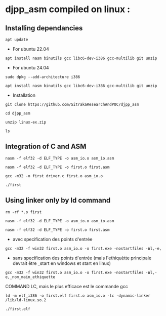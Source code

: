 # djpp_asm compiled on linux  : 
## Installing dependancies
```
apt update
```
* For ubuntu 22.04
```
apt install nasm binutils gcc libc6-dev-i386 gcc-multilib git unzip
```
* For ubuntu 24.04
```
sudo dpkg --add-architecture i386
```
```
apt install nasm binutils gcc libc6-dev-i386 gcc-multilib git unzip
```
* Installation
```
git clone https://github.com/SitrakaResearchAndPOC/djpp_asm
```
```
cd djpp_asm
```
```
unzip linux-ex.zip
```
```
ls
```

## Integration of C and ASM
```
nasm -f elf32 -d ELF_TYPE -o asm_io.o asm_io.asm
```
```
nasm -f elf32 -d ELF_TYPE -o first.o first.asm
```
```
gcc -m32 -o first driver.c first.o asm_io.o
```
```
./first
```

## Using linker only by ld command
```
rm -rf *.o first
```

```
nasm -f elf32 -d ELF_TYPE -o asm_io.o asm_io.asm
```
```
nasm -f elf32 -d ELF_TYPE -o first.o first.asm
```
* avec specification des points d'entrée 
```
gcc -m32 -f win32 first.o asm_io.o -o first.exe -nostartfiles -Wl,-e,
```
* sans specification des points d'entrée (mais l'ethiquètte principale devrait être _start en windows et start en linux)
```
gcc -m32 -f win32 first.o asm_io.o -o first.exe -nostartfiles -Wl,-e,_nom_main_ethiquette
```

COMMAND LC, mais le plus efficace est le commande gcc
```
ld -m elf_i386 -o first.elf first.o asm_io.o -lc -dynamic-linker /lib/ld-linux.so.2
```
```
./first.elf
```
